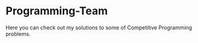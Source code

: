# Programming-Team
Here you can check out my solutions to some of Competitive Programming problems.
